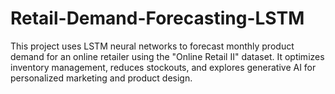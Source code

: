 # Retail-Demand-Forecasting-LSTM
This project uses LSTM neural networks to forecast monthly product demand for an online retailer using the "Online Retail II" dataset. It optimizes inventory management, reduces stockouts, and explores generative AI for personalized marketing and product design.
